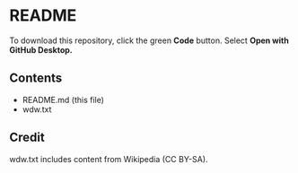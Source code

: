 # README

To download this repository, click the green **Code** button. Select **Open with GitHub Desktop.**

## Contents

- README.md (this file)
- wdw.txt


## Credit

wdw.txt includes content from Wikipedia (CC BY-SA). 
